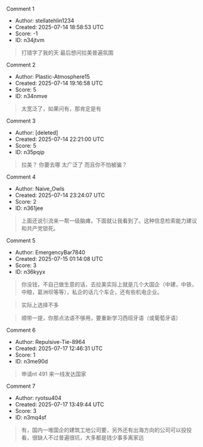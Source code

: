 Comment 1

- Author: stellatehlin1234
- Created: 2025-07-14 18:58:53 UTC
- Score: -1
- ID: n34jtvm

> 打错字了我的天 最后想问拉美普遍氛围

Comment 2

- Author: Plastic-Atmosphere15
- Created: 2025-07-14 19:16:58 UTC
- Score: 5
- ID: n34nmve

> 太宽泛了，如果问有，那肯定是有

Comment 3

- Author: [deleted]
- Created: 2025-07-14 22:21:00 UTC
- Score: 5
- ID: n35pqip

> 拉美？ 你要去哪 太广泛了 而且你不怕被骗？

Comment 4

- Author: Naive_Owls
- Created: 2025-07-14 23:24:07 UTC
- Score: 2
- ID: n361jee

> 上面还说引流来一帮一级脑瘫，下面就让我看到了。这种信息检索能力建议和共产党锁死。

Comment 5

- Author: EmergencyBar7840
- Created: 2025-07-15 01:14:08 UTC
- Score: 3
- ID: n36kyyx

> 你没钱，不自己做生意的话，去拉美实际上就是几个大国企（中建，中铁，中粮，葛洲坝等等），私企的话几个车企，还有些机电企业。

> 实际上选择不多

> 顺带一提，你那点法语不够用，要重新学习西班牙语（或葡萄牙语）

Comment 6

- Author: Repulsive-Tie-8964
- Created: 2025-07-17 12:46:31 UTC
- Score: 1
- ID: n3me90d

> 申请nt 491 来一线发达国家

Comment 7

- Author: ryotsu404
- Created: 2025-07-17 13:49:44 UTC
- Score: 3
- ID: n3mq4sf

> 有，国内一堆国企的建筑工地公司要，另外还有出海方向的公司可以投投看，很缺人不过普遍很坑，大多都是钱少事多离家远
